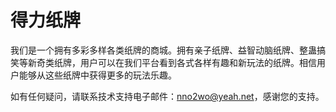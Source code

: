 # 得力纸牌

我们是一个拥有多彩多样各类纸牌的商城。拥有亲子纸牌、益智动脑纸牌、整蛊搞笑等新奇类纸牌，用户可以在我们平台看到各式各样有趣和新玩法的纸牌。相信用户能够从这些纸牌中获得更多的玩法乐趣。

如有任何疑问，请联系技术支持电子邮件：nno2wo@yeah.net，感谢您的支持。
